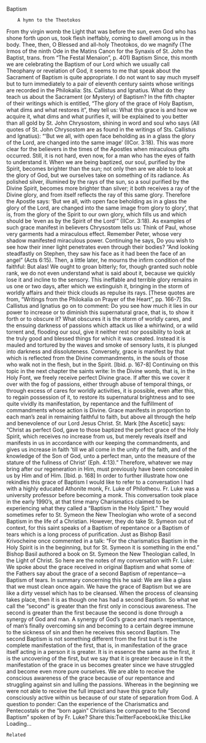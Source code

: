 Baptism

		A hymn to the Theotokos
From thy virgin womb the Light that was before the sun, even God who has shone forth upon us, took flesh ineffably, coming to dwell among us in the body. Thee, then, O Blessed and all-holy Theotokos, do we magnify (The Irmos of the ninth Ode in the Matins Canon for the Synaxis of St. John the Baptist, trans. from “The Festal Menaion”, p. 401)
Baptism
Since, this month we are celebrating the Baptism of our Lord which we usually call Theophany or revelation of God, it seems to me that speak about the Sacrament of Baptism is quite appropriate. I do not want to say much myself but to turn immediately to a pair of eleventh century saints whose writings are recorded in the Philokalia: Sts. Callistus and Ignatius. What do they teach us about the Sacrament (or Mystery) of Baptism? In the fifth chapter of their writings which is entitled, “The glory of the grace of Holy Baptism, what dims and what restores it”, they tell us:
What this grace is and how we acquire it, what dims and what purifies it, will be explained to you better than all gold by St. John Chrysostom, shining in word and soul who says (All quotes of St. John Chrysostom are as found in the writings of Sts. Callistus and Ignatius): “‘But we all, with open face beholding as in a glass the glory of the Lord, are changed into the same image’ (IICor. 3:18). This was more clear for the believers in the times of the Apostles when miraculous gifts occurred. Still, it is not hard, even now, for a man who has the eyes of faith to understand it. When we are being baptized, our soul, purified by the Spirit, becomes brighter than the sun; not only then are we able to look at the glory of God, but we ourselves take on something of its radiance. As polished silver, illumined by the rays of the sun, so a soul purified by the Divine Spirit, becomes more brighter than silver; it both receives a ray of the Divine glory, and from itself reflects the ray of this same glory. Therefore the Apostle says: ‘But we all, with open face beholding as in a glass the glory of the Lord, are changed into the same image from glory to glory’, that is, from the glory of the Spirit to our own glory, which fills us and which should be ‘even as by the Spirit of the Lord'” (IICor. 3:18).
As examples of such grace manifest in believers Chrysostom tells us:
Think of Paul, whose very garments had a miraculous effect. Remember Peter, whose very shadow manifested miraculous power.
Continuing he says,
Do you wish to see how their inner light penetrates even through their bodies? “And looking steadfastly on Stephen, they saw his face as it had been the face of an angel” (Acts 6:15).
Then, a little later, he mourns the infirm condition of the faithful:
But alas! We ought to groan bitterly; for, though granted such noble rank, we do not even understand what is said about it, because we quickly lose it and incline to the sensory. This ineffable and terrible glory remains in us one or two days, after which we extinguish it, bringing in the storm of worldly affairs and their thick clouds as repulse its rays. [These quotes are from, “Writings from the Philokalia on Prayer of the Heart”, pp. 166-7]
Sts. Callistus and Ignatius go on to comment:
Do you see how much it lies in our power to increase or to diminish this supernatural grace, that is, to show it forth or to obscure it? What obscures it is the storm of worldly cares, and the ensuing darkness of passions which attack us like a whirlwind, or a wild torrent and, flooding our soul, give it neither rest nor possibility to look at the truly good and blessed things for which it was created. Instead it is mauled and tortured by the waves and smoke of sensory lusts, it is plunged into darkness and dissoluteness. Conversely, grace is manifest by that which is reflected from the Divine commandments, in the souls of those who walk not in the flesh, but in the Spirit. [Ibid. p. 167-8]
Continuing on this topic in the next chapter the saints write:
In the Divine womb, that is, in the Holy Font, we freely receive perfect Divine grace. If after this we cover it over with the fog of passions, either through abuse of temporal things, or through excess of cares for worldly activities, it is possible, even after this, to regain possession of it, to restore its supernatural brightness and to see quite vividly its manifestation, by repentance and the fulfillment of commandments whose action is Divine. Grace manifests in proportion to each man’s zeal in remaining faithful to faith, but above all through the help and benevolence of our Lord Jesus Christ. St. Mark [the Ascetic] says: “Christ as perfect God, gave to those baptized the perfect grace of the Holy Spirit, which receives no increase from us, but merely reveals itself and manifests in us in accordance with our keeping the commandments, and gives us increase in faith ’till we all come in the unity of the faith, and of the knowledge of the Son of God, unto a perfect man, unto the measure of the stature of the fullness of Christ’ (Eph. 4:13).” Therefore, whatever we may bring after our regeneration in Him, must previously have been concealed in us by Him and of Him. [Ibid. p. 168]
In order to further illustrate how one rekindles this grace of Baptism I would like to refer to a conversation I had with a highly educated Athonite monk, Fr. Luke of Philotheou. Fr. Luke was a university professor before becoming a monk. This conversation took place in the early 1990’s, at that time many Charismatics claimed to be experiencing what they called a “Baptism in the Holy Spirit.” They would sometimes refer to St. Symeon the New Theologian who wrote of a second Baptism in the life of a Christian. However, they do take St. Symeon out of context, for this saint speaks of a Baptism of repentance or a Baptism of tears which is a long process of purification. Just as Bishop Basil Krivocheine once commented in a talk: “For the charismatics Baptism in the Holy Spirit is in the beginning, but for St. Symeon it is something in the end.” Bishop Basil authored a book on St. Symeon the New Theologian called, In the Light of Christ. So here are the notes of my conversation with Fr. Luke:
We spoke about the grace received in original Baptism and what some of the Fathers say about the grace of a second Baptism of repentance—a Baptism of tears. In summary concerning this he said:
We are like a glass that we must clean once again. We have the grace of Baptism but we are like a dirty vessel which has to be cleansed. When the process of cleansing takes place, then it is as though one has had a second Baptism. So what we call the “second” is greater than the first only in conscious awareness. The second is greater than the first because the second is done through a synergy of God and man. A synergy of God’s grace and man’s repentance, of man’s finally overcoming sin and becoming to a certain degree immune to the sickness of sin and then he receives this second Baptism. The second Baptism is not something different from the first but it is the complete manifestation of the first, that is, in manifestation of the grace itself acting in a person it is greater. It is in essence the same as the first, it is the uncovering of the first, but we say that it is greater because in it the manifestation of the grace in us becomes greater since we have struggled and become even more pure ourselves. We are able to receive the conscious awareness of the grace because of our repentance and struggling against sin and lulling the passions. Whereas in the beginning we were not able to receive the full impact and have this grace fully consciously active within us because of our state of separation from God.
A question to ponder: Can the experience of the Charismatics and Pentecostals or the “born again” Christians be compared to the “Second Baptism” spoken of by Fr. Luke?
Share this:TwitterFacebookLike this:Like Loading...

	Related
			